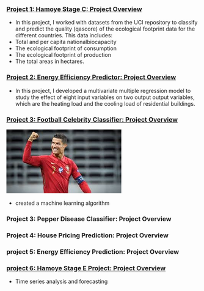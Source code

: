 
### [Project 1: Hamoye Stage C: Project Overview](https://github.com/Godson199/stage_c_tag_alng/blob/main/Stage_C_tag_along.ipynb)
* In this project, I worked with datasets from the UCI repository to classify and predict the quality (qascore) of the ecological footprint data for the different countries. This data includes:
* Total and per capita nationalbiocapacity
* The ecological footprint of consumption
* The ecological footprint of production
* The total areas in hectares.

### [Project 2: Energy Efficiency Predictor: Project Overview](https://github.com/Godson199/Hamoye_stage_B/blob/main/Hamoye%20_Internship_Stage_B_Project1.ipynb)
* In this project, I developed a multivariate multiple regression model to study the effect of eight input variables on two output output variables, which are the heating load and the cooling load of residential buildings.

### [Project 3: Football Celebrity Classifier: Project Overview](https://github.com/Godson199/Football-Celebrity-classification)
![](/images/CR7.jpg)
* created a machine learning algorithm

### Project 3: Pepper Disease Classifier: Project Overview

### Project 4: House Pricing Prediction: Project Overview

### project 5: Energy Efficiency Prediction: Project Overview

### [project 6: Hamoye Stage E Project: Project Overview](https://github.com/Godson199/Stage_E_tag_along/blob/main/Stage_E_tag_along.ipynb)
* Time series analysis and forecasting
